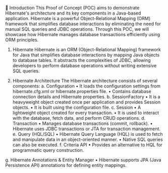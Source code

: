 	Introduction
This Proof of Concept (POC) aims to demonstrate Hibernate's architecture and its key components in a Java-based application. Hibernate is a powerful Object-Relational Mapping (ORM) framework that simplifies database interactions by eliminating the need for manual SQL queries and JDBC operations. Through this POC, we will showcase how Hibernate manages database transactions efficiently using ORM principles.
1. Hibernate
Hibernate is an ORM (Object-Relational Mapping) framework for Java that simplifies database interactions by mapping Java objects to database tables. It abstracts the complexities of JDBC, allowing developers to perform database operations without writing extensive SQL queries.

2. Hibernate Architecture
The Hibernate architecture consists of several components:
a. Configuration
•	It loads the configuration settings from hibernate.cfg.xml or hibernate.properties file.
•	Contains database connection details and Hibernate properties.
b. SessionFactory
•	It is a heavyweight object created once per application and provides Session objects.
•	It is built using the configuration file.
c. Session
•	A lightweight object created for every transaction.
•	It is used to interact with the database, fetch data, and perform CRUD operations.
d. Transaction
•	Manages database transactions (commit, rollback).
•	Hibernate uses JDBC transactions or JTA for transaction management.
e. Query (HQL/SQL)
•	Hibernate Query Language (HQL) is used to fetch and manipulate data in an object-oriented manner.
•	Native SQL queries can also be executed.
f. Criteria API
•	Provides an alternative to HQL for programmatic query construction.

g. Hibernate Annotations & Entity Manager
•	Hibernate supports JPA (Java Persistence API) annotations for defining entity mappings.
